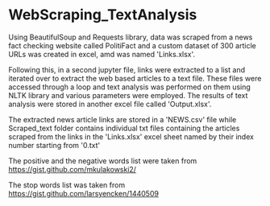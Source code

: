 # WebScraping_TextAnalysis

Using BeautifulSoup and Requests library, data was scraped from a news fact checking website called PolitiFact and a custom dataset of 300 article URLs was created in excel, amd was named 'Links.xlsx'.

Following this, in a second jupyter file, links were extracted to a list and iterated over to extract the web based articles to a text file. These files were accessed through a loop and text analysis was performed on them using NLTK library and various parameters were employed. The results of text analysis were stored in another excel file called 'Output.xlsx'.

The extracted news article links are stored in a 'NEWS.csv' file while Scraped_text folder contains individual txt files containing the articles scraped from the links in the 'Links.xlsx' excel sheet named by their index number starting from '0.txt'

The positive and the negative words list were taken from https://gist.github.com/mkulakowski2/

The stop words list was taken from https://gist.github.com/larsyencken/1440509
